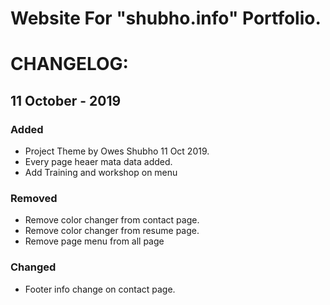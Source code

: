 # Website For "shubho.info" Portfolio.

# CHANGELOG:

## 11 October - 2019
### Added
- Project Theme by Owes Shubho 11 Oct 2019.
- Every page heaer mata data added.
- Add Training and workshop on menu

### Removed
- Remove color changer from contact page.
- Remove color changer from resume page.
- Remove page menu from all page

### Changed
- Footer info change on contact page.